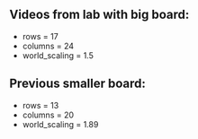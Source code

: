 ## Videos from lab with big board:
- rows = 17
- columns = 24
- world_scaling = 1.5

## Previous smaller board:
- rows = 13
- columns = 20
- world_scaling = 1.89